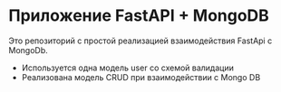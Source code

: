 # Приложение FastAPI + MongoDB
Это репозиторий с простой реализацией взаимодействия FastApi с MongoDb.
* Используется одна модель user со схемой валидации
* Реализована модель CRUD при взаимодействии с Mongo DB
